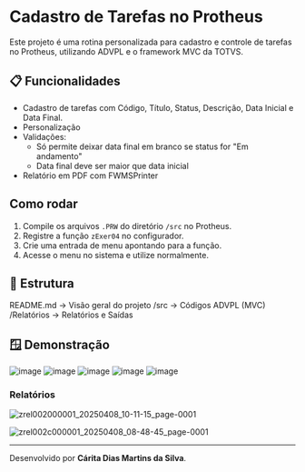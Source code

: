 # Cadastro de Tarefas no Protheus

Este projeto é uma rotina personalizada para cadastro e controle de tarefas no Protheus, utilizando ADVPL e o framework MVC da TOTVS.

## 📋 Funcionalidades

- Cadastro de tarefas com 
  Código, Título, Status, Descrição, Data Inicial e Data Final.
- Personalização 
- Validações:
  - Só permite deixar data final em branco se status for "Em andamento"
  - Data final deve ser maior que data inicial
- Relatório em PDF com FWMSPrinter

##  Como rodar

1. Compile os arquivos `.PRW` do diretório `/src` no Protheus.
2. Registre a função `zExer04` no configurador.
3. Crie uma entrada de menu apontando para a função.
4. Acesse o menu no sistema e utilize normalmente.


## 📁 Estrutura

README.md → Visão geral do projeto
/src → Códigos ADVPL (MVC) 
/Relatórios → Relatórios e Saídas

## 🪟 Demonstração
![image](https://github.com/user-attachments/assets/6121a451-b471-48e9-b190-f7a2eaba7d27)
![image](https://github.com/user-attachments/assets/643613a3-7670-42e4-b297-516bfbeb7def)
![image](https://github.com/user-attachments/assets/093a65be-6644-480c-8ccb-6a978c529236)
![image](https://github.com/user-attachments/assets/8e6a80a5-95de-4e43-9683-70bd56c1d313)
![image](https://github.com/user-attachments/assets/14c6baae-0091-46f8-9af0-a7f57810a5ea)




### Relatórios
![zrel002000001_20250408_10-11-15_page-0001](https://github.com/user-attachments/assets/5c42a245-baaf-4881-bb2c-daa395524281)

![zrel002c000001_20250408_08-48-45_page-0001](https://github.com/user-attachments/assets/395df376-436f-4caa-954e-cf895d1ac602)






---

Desenvolvido por **Cárita Dias Martins da Silva**.


